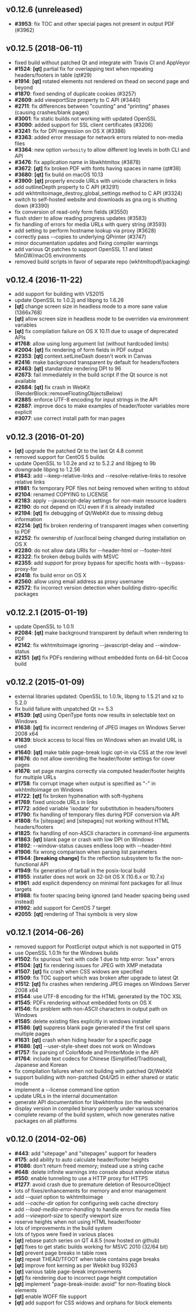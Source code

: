v0.12.6 (unreleased)
--------------------
* **#3953**: fix TOC and other special pages not present in output PDF (#3962)

v0.12.5 (2018-06-11)
--------------------
* fixed build without patched Qt and integrate with Travis CI and AppVeyor
* **#1524**: **[qt]** partial fix for overlapping text when repeating headers/footers in table (qt#29)
* **#1914**: **[qt]** rotated elements not rendered on thead on second page and beyond
* **#1870**: fixed sending of duplicate cookies (#3257)
* **#2609**: add viewportSize property to C API (#3440)
* **#2711**: fix differences between "counting" and "printing" phases (causing crashes/blank pages)
* **#3001**: fix static builds not working with updated OpenSSL
* **#3090**: added support for SSL client certificates (#3206)
* **#3241**: fix for DPI regression on OS X (#3386)
* **#3363**: added error message for network errors related to non-media files
* **#3364**: new option `verbosity` to allow different log levels in both CLI and API
* **#3476**: fix application name in libwkhtmltox (#3878)
* **#3672**: **[qt]** fix broken PDF with fonts having spaces in name (qt#38)
* **#3680**: **[qt]** fix build on macOS 10.13
* **#3900**: **[qt]** properly encode URLs with unicode characters in links
* add outlineDepth property to C API (#3291)
* add wkhtmltoimage_destroy_global_settings method to C API (#3324)
* switch to self-hosted website and downloads as gna.org is shutting down (#3390)
* fix conversion of read-only form fields (#3550)
* flush stderr to allow reading progress updates (#3583)
* fix handling of errors for media URLs with query string (#3593)
* add setting to perform hostname lookup via proxy (#3628)
* correctly pass --copies to underlying QPrinter (#3747)
* minor documentation updates and fixing compiler warnings
* add various Qt patches to support OpenSSL 1.1 and latest MinGW/macOS environments
* removed build scripts in favor of separate repo (wkhtmltopdf/packaging)

v0.12.4 (2016-11-22)
--------------------
* add support for building with VS2015
* update OpenSSL to 1.0.2j and libpng to 1.6.26
* **[qt]** change screen size in headless mode to a more sane value (1366x768)
* **[qt]** allow screen size in headless mode to be overriden via environment variables
* **[qt]** fix compilation failure on OS X 10.11 due to usage of deprecated APIs
* **#1768**: allow using long argument list (without hardcoded limits)
* **#2004**: **[qt]** fix rendering of form fields in PDF output
* **#2353**: **[qt]** context.setLineDash doesn't work in Canvas
* **#2416**: make background transparent by default for headers/footers
* **#2463**: **[qt]** standardize rendering DPI to 96
* **#2673**: fail immediately in the build script if the Qt source is not available
* **#2684**: **[qt]** fix crash in WebKit (RenderBlock::removeFloatingObjectsBelow)
* **#2885**: enforce UTF-8 encoding for input strings in the API
* **#2887**: improve docs to make examples of header/footer variables more explicit
* **#3077**: use correct install path for man pages

v0.12.3 (2016-01-20)
--------------------
* **[qt]** upgrade the patched Qt to the last Qt 4.8 commit
* removed support for CentOS 5 builds
* update OpenSSL to 1.0.2e and xz to 5.2.2 and libjpeg to 9b
* downgrade libpng to 1.2.56
* **#1843**: add --keep-relative-links and --resolve-relative-links to resolve relative links
* **#1981**: fix temporary PDF files not being removed when writing to stdout
* **#2104**: renamed COPYING to LICENSE
* **#2183**: apply --javascript-delay settings for non-main resource loaders
* **#2190**: do not depend on ICU even if it is already installed
* **#2194**: **[qt]** fix debugging of Qt/WebKit due to missing debug information
* **#2214**: **[qt]** fix broken rendering of transparent images when converting to PDF
* **#2252**: fix ownership of /usr/local being changed during installation on OS X
* **#2280**: do not allow data URIs for --header-html or --footer-html
* **#2322**: fix broken debug builds with MSVC
* **#2355**: add support for proxy bypass for specific hosts with --bypass-proxy-for
* **#2418**: fix build error on OS X
* **#2560**: allow using email address as proxy username
* **#2572**: fix incorrect version detection when building distro-specific packages

v0.12.2.1 (2015-01-19)
----------------------
* update OpenSSL to 1.0.1l
* **#2084**: **[qt]** make background transparent by default when rendering to PDF
* **#2142**: fix wkhtmltoimage ignoring --javascript-delay and --window-status
* **#2151**: **[qt]** fix PDFs rendering without embedded fonts on 64-bit Cocoa build

v0.12.2 (2015-01-09)
--------------------
* external libraries updated: OpenSSL to 1.0.1k, libpng to 1.5.21 and xz to 5.2.0
* fix build failure with unpatched Qt >= 5.3
* **#1539**: **[qt]** using OpenType fonts now results in selectable text on Windows
* **#1638**: **[qt]** fix incorrect rendering of JPEG images on Windows Server 2008 x64
* **#1639**: block access to local files on Windows when an invalid URL is used
* **#1640**: **[qt]** make table page-break logic opt-in via CSS at the row level
* **#1676**: do not allow overriding the header/footer settings for cover pages
* **#1676**: set page margins correctly via computed header/footer heights for multiple URLs
* **#1758**: fix corrupt image when output is specified as "-" in wkhtmltoimage on Windows
* **#1722**: **[qt]** fix broken hyphenation with soft-hyphens
* **#1769**: fixed unicode URLs in links
* **#1772**: added variable 'isodate' for substitution in headers/footers
* **#1790**: fix handling of temporary files during PDF conversion via API
* **#1808**: fix [sitepage] and [sitepages] not working without HTML headers/footers
* **#1825**: fix handling of non-ASCII characters in command-line arguments
* **#1863**: **[qt]** blank page or crash with low DPI on Windows
* **#1892**: --window-status causes endless loop with --header-html
* **#1906**: fix wrong comparison when parsing list parameters
* **#1944**: **[breaking change]** fix the reflection subsystem to fix the non-functional API
* **#1949**: fix generation of tarball in the posix-local build
* **#1955**: installer does not work on 32-bit OS X (10.6.x or 10.7.x)
* **#1961**: add explicit dependency on minimal font packages for all linux targets
* **#1988**: fix footer spacing being ignored (and header spacing being used instead)
* **#1992**: add support for CentOS 7 target
* **#2055**: **[qt]** rendering of Thai symbols is very slow

v0.12.1 (2014-06-26)
--------------------
* removed support for PostScript output which is not supported in QT5
* use OpenSSL 1.0.1h for the Windows builds
* **#1502**: fix spurious "exit with code 1 due to http error: 1xxx" errors
* **#1504**: **[qt]** fix rendering issues for JPEG with XMP metadata
* **#1507**: **[qt]** fix crash when CSS widows are specified
* **#1509**: fix TOC support which was broken after upgrade to latest Qt
* **#1512**: **[qt]** fix crashes when rendering JPEG images on Windows Server 2008 x64
* **#1544**: use UTF-8 encoding for the HTML generated by the TOC XSL
* **#1545**: PDFs rendering without embedded fonts on OS X
* **#1546**: fix problem with non-ASCII characters in output path on Windows
* **#1585**: delete existing files explicitly in windows installer
* **#1586**: **[qt]** suppress blank page generated if the first cell spans multiple pages
* **#1631**: **[qt]** crash when hiding header for a specific page
* **#1686**: **[qt]** --user-style-sheet does not work on Windows
* **#1757**: fix parsing of ColorMode and PrinterMode in the API
* **#1764**: include text codecs for Chinese (Simplified/Traditional), Japanese and Korean
* fix compilation failures when not building with patched Qt/WebKit
* support building with non-patched Qt4/Qt5 in either shared or static mode
* implement a --license command line option
* update URLs in the internal documentation
* generate API documentation for libwkhtmltox (on the website)
* display version in compiled binary properly under various scenarios
* complete revamp of the build system, which now generates native packages on all platforms

v0.12.0 (2014-02-06)
--------------------
* **#443**: add "sitepage" and "sitepages" support for headers
* **#175**: add ability to auto calculate header/footer heights
* **#1086**: don't return freed memory; instead use a string cache
* **#648**: delete infinite warnings into console about window status
* **#550**: enable tunneling to use a HTTP proxy for HTTPS
* **#1277**: avoid crash due to premature deletion of ResourceObject
* lots of fixes/enhancements for memory and error management
* add *--quiet* option to wkhtmltoimage
* add *--cache-dir* option for configuring web cache directory
* add *--load-media-error-handling* to handle errors for media files
* add *--viewport-size* to specify viewport size
* reserve heights when not using HTML header/footer
* lots of improvements in the build system
* lots of typos were fixed in various places
* **[qt]** rebase patch series on QT 4.8.5 (now hosted on github)
* **[qt]** fixes to get static builds working for MSVC 2010 (32/64 bit)
* **[qt]** prevent page breaks in table rows
* **[qt]** repeat THEAD/TFOOT when table contains page breaks
* **[qt]** improve font kerning as per Webkit bug 93263
* **[qt]** various table page-break improvements
* **[qt]** fix rendering due to incorrect page height computation
* **[qt]** implement "page-break-inside: avoid" for non-floating block elements
* **[qt]** enable WOFF file support
* **[qt]** add support for CSS widows and orphans for block elements
